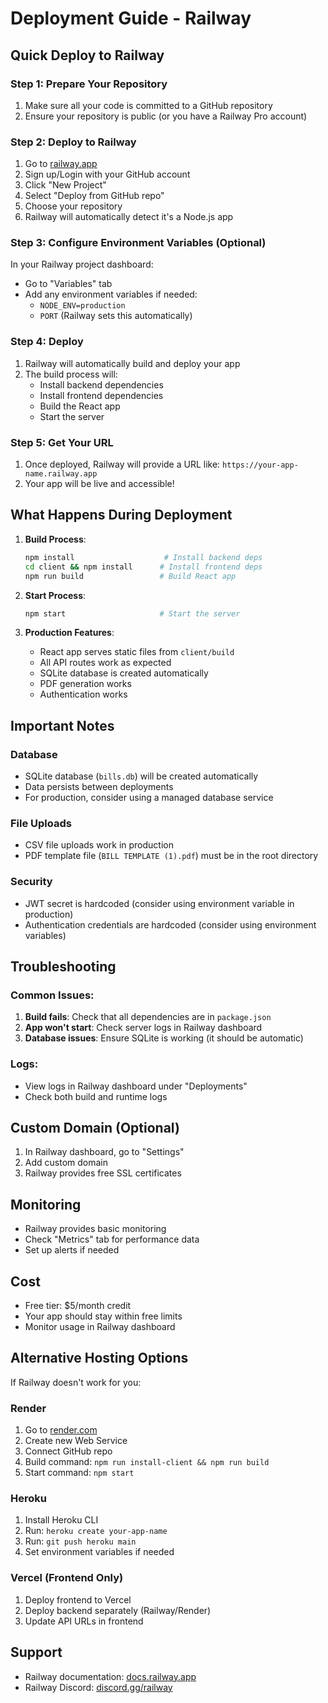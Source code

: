 # Deployment Guide - Railway

## Quick Deploy to Railway

### Step 1: Prepare Your Repository
1. Make sure all your code is committed to a GitHub repository
2. Ensure your repository is public (or you have a Railway Pro account)

### Step 2: Deploy to Railway
1. Go to [railway.app](https://railway.app)
2. Sign up/Login with your GitHub account
3. Click "New Project"
4. Select "Deploy from GitHub repo"
5. Choose your repository
6. Railway will automatically detect it's a Node.js app

### Step 3: Configure Environment Variables (Optional)
In your Railway project dashboard:
- Go to "Variables" tab
- Add any environment variables if needed:
  - `NODE_ENV=production`
  - `PORT` (Railway sets this automatically)

### Step 4: Deploy
1. Railway will automatically build and deploy your app
2. The build process will:
   - Install backend dependencies
   - Install frontend dependencies
   - Build the React app
   - Start the server

### Step 5: Get Your URL
1. Once deployed, Railway will provide a URL like: `https://your-app-name.railway.app`
2. Your app will be live and accessible!

## What Happens During Deployment

1. **Build Process**:
   ```bash
   npm install                    # Install backend deps
   cd client && npm install      # Install frontend deps
   npm run build                 # Build React app
   ```

2. **Start Process**:
   ```bash
   npm start                     # Start the server
   ```

3. **Production Features**:
   - React app serves static files from `client/build`
   - All API routes work as expected
   - SQLite database is created automatically
   - PDF generation works
   - Authentication works

## Important Notes

### Database
- SQLite database (`bills.db`) will be created automatically
- Data persists between deployments
- For production, consider using a managed database service

### File Uploads
- CSV file uploads work in production
- PDF template file (`BILL TEMPLATE (1).pdf`) must be in the root directory

### Security
- JWT secret is hardcoded (consider using environment variable in production)
- Authentication credentials are hardcoded (consider using environment variables)

## Troubleshooting

### Common Issues:
1. **Build fails**: Check that all dependencies are in `package.json`
2. **App won't start**: Check server logs in Railway dashboard
3. **Database issues**: Ensure SQLite is working (it should be automatic)

### Logs:
- View logs in Railway dashboard under "Deployments"
- Check both build and runtime logs

## Custom Domain (Optional)
1. In Railway dashboard, go to "Settings"
2. Add custom domain
3. Railway provides free SSL certificates

## Monitoring
- Railway provides basic monitoring
- Check "Metrics" tab for performance data
- Set up alerts if needed

## Cost
- Free tier: $5/month credit
- Your app should stay within free limits
- Monitor usage in Railway dashboard

## Alternative Hosting Options

If Railway doesn't work for you:

### Render
1. Go to [render.com](https://render.com)
2. Create new Web Service
3. Connect GitHub repo
4. Build command: `npm run install-client && npm run build`
5. Start command: `npm start`

### Heroku
1. Install Heroku CLI
2. Run: `heroku create your-app-name`
3. Run: `git push heroku main`
4. Set environment variables if needed

### Vercel (Frontend Only)
1. Deploy frontend to Vercel
2. Deploy backend separately (Railway/Render)
3. Update API URLs in frontend

## Support
- Railway documentation: [docs.railway.app](https://docs.railway.app)
- Railway Discord: [discord.gg/railway](https://discord.gg/railway) 